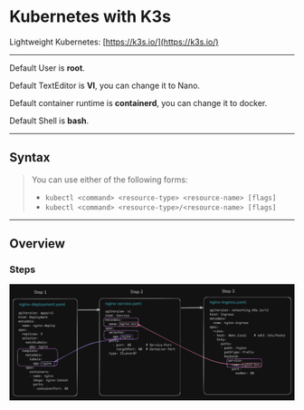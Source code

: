 # Kubernetes with K3s

Lightweight Kubernetes: [https://k3s.io/](https://k3s.io/)

---

Default User is **root**.

Default TextEditor is **VI**, you can change it to Nano.

Default container runtime is **containerd**, you can change it to docker.

Default Shell is **bash**.

---

## Syntax
> You can use either of the following forms:
> - `kubectl <command> <resource-type> <resource-name> [flags]`
> - `kubectl <command> <resource-type>/<resource-name> [flags]`
 
---

## Overview

### Steps

![steps.png](../img/steps.png)

